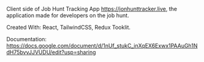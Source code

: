 Client side of Job Hunt Tracking App https://jonhunttracker.live, the application made for developers on the job hunt. 

Created With: 
React, TailwindCSS, Redux Tooklit.

Documentation:
https://docs.google.com/document/d/1nUf_stukC_inXqEX6Exwx1PAAuGh1NdH75bvvJJVUDU/edit?usp=sharing
